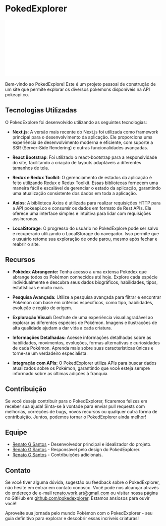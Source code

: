 # PokedExplorer

![PokedExplorer Logo](/public/pokedexplore.svg)

Bem-vindo ao PokedExplore! Este é um projeto pessoal de construção de um site que permite explorar os diversos pokemons disponíveis na API pokeapi.co.

## Tecnologias Utilizadas

O PokedExplore foi desenvolvido utilizando as seguintes tecnologias:

- **Next.js**: A versão mais recente do Next.js foi utilizada como framework principal para o desenvolvimento da aplicação. Ele proporciona uma experiência de desenvolvimento moderna e eficiente, com suporte a SSR (Server-Side Rendering) e outras funcionalidades avançadas.

- **React Bootstrap**: Foi utilizado o react-bootstrap para a responsividade do site, facilitando a criação de layouts adaptáveis a diferentes tamanhos de tela.

- **Redux e Redux Toolkit**: O gerenciamento de estados da aplicação é feito utilizando Redux e Redux Toolkit. Essas bibliotecas fornecem uma maneira fácil e escalável de gerenciar o estado da aplicação, garantindo uma atualização consistente dos dados em toda a aplicação.

- **Axios**: A biblioteca Axios é utilizada para realizar requisições HTTP para a API pokeapi.co e consumir os dados em formato de Rest APIs. Ela oferece uma interface simples e intuitiva para lidar com requisições assíncronas.

- **LocalStorage**: O progresso do usuário no PokedExplore pode ser salvo e recuperado utilizando o LocalStorage do navegador. Isso permite que o usuário retome sua exploração de onde parou, mesmo após fechar e reabrir o site.

## Recursos

- **Pokédex Abrangente:** Tenha acesso a uma extensa Pokédex que abrange todos os Pokémon conhecidos até hoje. Explore cada espécie individualmente e descubra seus dados biográficos, habilidades, tipos, estatísticas e muito mais.

- **Pesquisa Avançada:** Utilize a pesquisa avançada para filtrar e encontrar Pokémon com base em critérios específicos, como tipo, habilidades, evolução e região de origem.

- **Exploração Visual:** Desfrute de uma experiência visual agradável ao explorar as diferentes espécies de Pokémon. Imagens e ilustrações de alta qualidade ajudam a dar vida a cada criatura.

- **Informações Detalhadas:** Acesse informações detalhadas sobre as habilidades, movimentos, evoluções, formas alternativas e curiosidades de cada Pokémon. Aprenda mais sobre suas características únicas e torne-se um verdadeiro especialista.

- **Integração com APIs:** O PokedExplorer utiliza APIs para buscar dados atualizados sobre os Pokémon, garantindo que você esteja sempre informado sobre as últimas adições à franquia.

## Contribuição

Se você deseja contribuir para o PokedExplorer, ficaremos felizes em receber sua ajuda! Sinta-se à vontade para enviar pull requests com melhorias, correções de bugs, novos recursos ou qualquer outra forma de contribuição. Juntos, podemos tornar o PokedExplorer ainda melhor!

## Equipe

- [Renato G Santos](https://github.com/renatogsantos) - Desenvolvedor principal e idealizador do projeto.
- [Renato G Santos](https://dribbble.com/renatogsantos) - Responsável pelo design do PokedExplorer.
- [Renato G Santos](https://github.com/renatogsantos) - Contribuições adicionais.

## Contato

Se você tiver alguma dúvida, sugestão ou feedback sobre o PokedExplorer, não hesite em entrar em contato conosco. Você pode nos alcançar através do endereço de e-mail [renato.work.art@gmail.com](mailto:renato.work.art@gmail.com) ou visitar nossa página no GitHub em [github.com/pokedexplorer](https://github.com/pokedexplorer). Estamos ansiosos para ouvir você!

Aproveite sua jornada pelo mundo Pokémon com o PokedExplorer - seu guia definitivo para explorar e descobrir essas incríveis criaturas!
